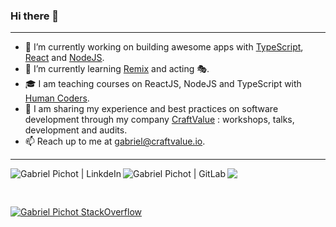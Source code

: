 ### Hi there 👋

---

- 🔭 I’m currently working on building awesome apps with
  [TypeScript](https://www.typescriptlang.org/), [React](https://reactjs.org)
  and [NodeJS](https://nodejs.org).
- 🌱 I’m currently learning [Remix](https://remix.run/) and acting 🎭.
- 🎓 I am teaching courses on ReactJS, NodeJS and TypeScript with [Human
  Coders](https://www.humancoders.com/formateurs/gabriel-pichot).
- 🌟 I am sharing my experience and best practices on software development
  through my company [CraftValue](https://craftvalue.io/) : workshops, talks,
  development and audits.
- 📫 Reach up to me at <a
    href="mailto:gabriel@craftvalue.io">gabriel@craftvalue.io</a>.

---

![](https://komarev.com/ghpvc/?username=gpichot&color=blueviolet)
<a href="https://www.linkedin.com/in/gabrielpichot/">
<img align="left" alt="Gabriel Pichot | LinkdeIn" src="https://img.shields.io/badge/LinkedIn-0077B5?style=for-the-badge&logo=linkedin&logoColor=white" />
</a>
<a href="https://gitlab.com/gpichot">
<img align="left" alt="Gabriel Pichot | GitLab" src="https://img.shields.io/badge/GitLab-330F63?style=for-the-badge&logo=gitlab&logoColor=white" />
</a>

<br />

[![Gabriel Pichot StackOverflow](https://github-readme-stackoverflow.vercel.app/?userID=2105670&layout=compact)](https://stackoverflow.com/users/2105670/gabriel-pichot)
